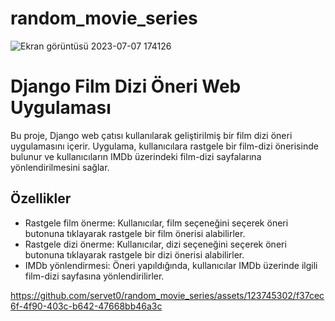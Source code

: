 # random_movie_series

![Ekran görüntüsü 2023-07-07 174126](https://github.com/servet0/random_movie_series/assets/123745302/144ff14f-b5d0-47a2-8be2-408e7c5fea60)

# Django Film Dizi Öneri Web Uygulaması

Bu proje, Django web çatısı kullanılarak geliştirilmiş bir film dizi öneri uygulamasını içerir. Uygulama, kullanıcılara rastgele bir film-dizi önerisinde bulunur ve kullanıcıların IMDb üzerindeki film-dizi sayfalarına yönlendirilmesini sağlar.

## Özellikler

- Rastgele film önerme: Kullanıcılar, film seçeneğini seçerek öneri butonuna tıklayarak rastgele bir film önerisi alabilirler.
- Rastgele dizi önerme: Kullanıcılar, dizi seçeneğini seçerek öneri butonuna tıklayarak rastgele bir dizi önerisi alabilirler.
- IMDb yönlendirmesi: Öneri yapıldığında, kullanıcılar IMDb üzerinde ilgili film-dizi sayfasına yönlendirilirler.

https://github.com/servet0/random_movie_series/assets/123745302/f37cec6f-4f90-403c-b642-47668bb46a3c

